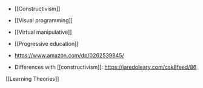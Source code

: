 - [[Constructivism]]
- [[Visual programming]]
- [[Virtual manipulative]]
- [[Progressive education]]

- https://www.amazon.com/dp/0262539845/
- Differences with [[constructivism]]: https://jaredoleary.com/csk8feed/86

[[Learning Theories]]
